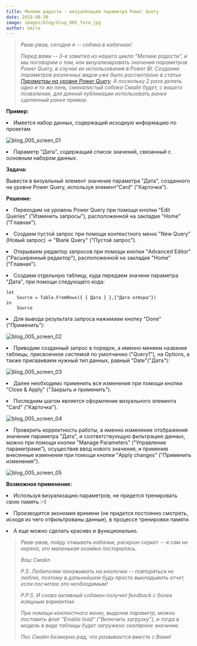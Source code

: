 ```yaml
---
title: Мелкие радости - визуализация параметра Power Query
date: 2019-08-30
image: images/blog/blog_005_foto.jpg
author: Smile
---
```


> *Рвав-рвав, сегодня я -- собака в кабачках!*
>
> *Перед вами -- 3-я заметка из нашего цикла "Мелкие радости", и мы поговорим о том, как визуализировать значения параметров Power Query, в случае их использования в Power BI. Создание параметров различных видов уже было рассмотрено в статье [Параметры на уровне Power Query](https://kkadikin.ru/ru/blog/article_005/). А поскольку 2 раза делать одно и то же лень, смекалистый собака Смайл будет, с вашего позволения, для данной публикации использовать ранее сделанный ранее пример.*


**Пример:**

**<li>** Имеется набор данных, содержащий исходную информацию по проектам

![blog_005_screen_01](https://kkadikin.ru/images/blog/blog_005_screen_1.jpg)

**<li>** Параметр "Дата", содержащий список значений, связанный с основным набором данных.


**Задача:**

Вывести в визуальный элемент значение параметра "Дата", созданного на уровне Power Query, используя элемент"Card" ("Карточка").


**Решение:**

**<li>** Переходим на уровень Power Query при помощи кнопки "Edit Queries" ("Изменить запросы"), расположенной на закладке "Home" ("Главная").

**<li>** Создаем пустой запрос при помощи контекстного меню "New Query" (Новый запрос) -> "Blank Query" ("Пустой запрос").

**<li>** Открываем редактор запросов при помощи кнопки "Advanced Editor" ("Расширенный редактор"), расположенной на закладке "Home" ("Главная").

**<li>** Создаем отдельную таблицу, куда передаем значени параметра "Дата", при помощи следующего кода:

```dax
let
    Source = Table.FromRows({ { Дата } },{"Дата отбора"})
in
    Source
```

**<li>** Для вывода результата запроса нажимаем кнопку "Done" ("Применить"):

![blog_005_screen_02](https://kkadikin.ru/images/blog/blog_005_screen_2.jpg)

**<li>** Приводим созданный запрос в порядок, а именно меняем название таблицы, присвоенное системой по умолчанию ("Query1"), на Options, а также присваиваем нужный тип данных, равный "Date"("Дата"):

![blog_005_screen_03](https://kkadikin.ru/images/blog/blog_005_screen_3.jpg)

**<li>** Далее необходимо применить все изменения при помощи кнопки "Close & Apply" ("Закрыть и применить").

**<li>** Последним шагом является оформление визуального элемента "Card" ("Карточка").

![blog_005_screen_04](https://kkadikin.ru/images/blog/blog_005_screen_4.jpg)

**<li>** Проверить корректность работы, а именно изменение отображения значения параметра "Дата", и соответствующую фильтрацию данных, можно при помощи кнопки "Manage Parameters" ("Управление параметрами"), осуществив ввод нового значения, и применив внесенные изменения при помощи кнопки "Apply changes" ("Применить изменения").

![blog_005_screen_05](https://kkadikin.ru/images/blog/blog_005_screen_5.jpg)


**Возможное применение:**

**<li>** Используя визуализацию параметров, не придется тренировать свою память :-)

**<li>** Производится экономия времени (не придется постоянно смотреть, исходя из чего отфильтрованы данные), в процессе тренировки памяти.

**<li>** А еще можно сделать красиво и функционально.

> *Рвав-рвав, пойду отмывать кабачки, раскрою серкет -- я сам не неряха, это маленькая хозяйка постаралась.*
>
> *Ваш Смайл*
>
> *P.S. Любителям понажимать на кнопочки -- повторяться не люблю, поэтому в дальнейшем буду просто выкладывать отчет, если посчитаю это необходимым!*
>
> *P.P.S. И снова активный собакен получил feedback с более изящным вариантом:*
>
> *При помощи контекстного меню, выделив параметр, можно поставить флаг "Enable load" ("Включить загрузку"), и тогда в модель в виде таблицы будет загружено скалярное значение.* 
>
> *Пес Смайл безмерно рад, что развивается вместе с Вами!*